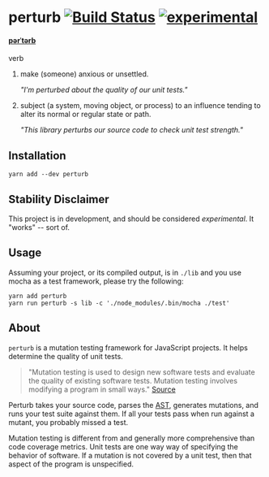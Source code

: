 # perturb [![Build Status](https://travis-ci.com/bttmly/perturb.svg?branch=master)](https://travis-ci.com/bttmly/perturb) [![experimental](http://badges.github.io/stability-badges/dist/experimental.svg)](http://github.com/badges/stability-badges)

#### [pərˈtərb](https://www.google.com/#safe=on&q=define+perturb)

verb

1.  make (someone) anxious or unsettled.
    
    _"I'm perturbed about the quality of our unit tests."_


2.  subject (a system, moving object, or process) to an influence tending to alter its normal or regular state or path.
    
    _"This library perturbs our source code to check unit test strength."_


## Installation
`yarn add --dev perturb`

## Stability Disclaimer
This project is in development, and should be considered _experimental_. It "works" -- sort of.

## Usage
Assuming your project, or its compiled output, is in `./lib` and you use mocha as a test framework, please try the following:

```
yarn add perturb
yarn run perturb -s lib -c './node_modules/.bin/mocha ./test'
```

## About
`perturb` is a mutation testing framework for JavaScript projects. It helps determine the quality of unit tests.

> "Mutation testing is used to design new software tests and evaluate the quality of existing software tests. Mutation testing involves modifying a program in small ways." 
[Source](http://en.wikipedia.org/wiki/Mutation_testing)

Perturb takes your source code, parses the [AST](http://en.wikipedia.org/wiki/Abstract_syntax_tree), generates mutations, and runs your test suite against them. If all your tests pass when run against a mutant, you probably missed a test.

Mutation testing is different from and generally more comprehensive than code coverage metrics. Unit tests are one way way of specifying the behavior of software. If a mutation is not covered by a unit test, then that aspect of the program is unspecified. 

